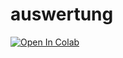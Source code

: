 # auswertung
[![Open In Colab](https://colab.research.google.com/assets/colab-badge.svg)](https://colab.research.google.com/github/MiniXC/auswertung/blob/master/auswertung.ipynb)
